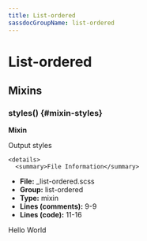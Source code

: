 ```yaml
---
title: List-ordered
sassdocGroupName: list-ordered
---
```



# List-ordered





## Mixins




<div class="sassdoc-item-header">

###  styles() {#mixin-styles}

  <div class="sassdoc-item-header__labels">
    <span class="tag tag--primary"><strong>Mixin</strong></span>
  </div>

</div>

  

Output styles
    
    

    <details>
      <summary>File Information</summary>
- **File:** _list-ordered.scss
- **Group:** list-ordered
- **Type:** mixin
- **Lines (comments):** 9-9
- **Lines (code):** 11-16
    </details>
    

Hello World
  
  
  